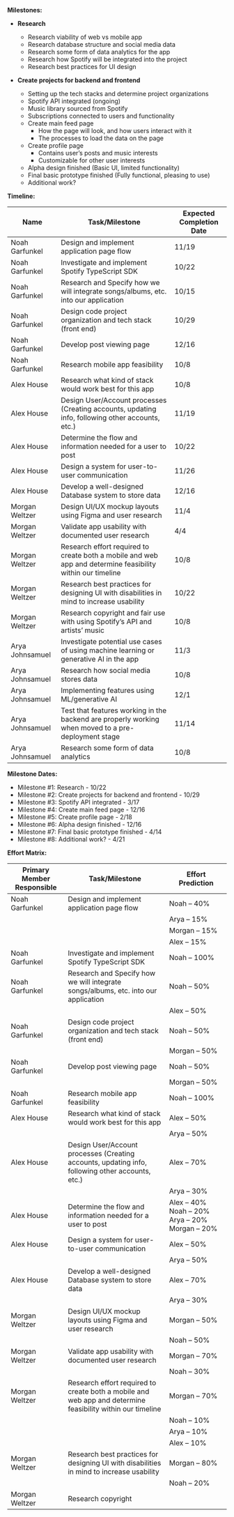 **Milestones:**

- **Research**
  - Research viability of web vs mobile app
  - Research database structure and social media data
  - Research some form of data analytics for the app
  - Research how Spotify will be integrated into the project
  - Research best practices for UI design

- **Create projects for backend and frontend**
  - Setting up the tech stacks and determine project organizations
  - Spotify API integrated (ongoing)
  - Music library sourced from Spotify
  - Subscriptions connected to users and functionality
  - Create main feed page
    - How the page will look, and how users interact with it
    - The processes to load the data on the page
  - Create profile page
    - Contains user’s posts and music interests
    - Customizable for other user interests
  - Alpha design finished (Basic UI, limited functionality)
  - Final basic prototype finished (Fully functional, pleasing to use)
  - Additional work?

**Timeline:**

| Name            | Task/Milestone                                                  | Expected Completion Date |
|-----------------|----------------------------------------------------------------|--------------------------|
| Noah Garfunkel  | Design and implement application page flow                      | 11/19                    |
| Noah Garfunkel  | Investigate and implement Spotify TypeScript SDK                | 10/22                    |
| Noah Garfunkel  | Research and Specify how we will integrate songs/albums, etc. into our application | 10/15 |
| Noah Garfunkel  | Design code project organization and tech stack (front end)     | 10/29                    |
| Noah Garfunkel  | Develop post viewing page                                        | 12/16                    |
| Noah Garfunkel  | Research mobile app feasibility                                  | 10/8                     |
| Alex House      | Research what kind of stack would work best for this app       | 10/8                     |
| Alex House      | Design User/Account processes (Creating accounts, updating info, following other accounts, etc.) | 11/19 |
| Alex House      | Determine the flow and information needed for a user to post   | 10/22                    |
| Alex House      | Design a system for user-to-user communication                  | 11/26                    |
| Alex House      | Develop a well-designed Database system to store data           | 12/16                    |
| Morgan Weltzer | Design UI/UX mockup layouts using Figma and user research       | 11/4                     |
| Morgan Weltzer | Validate app usability with documented user research            | 4/4                      |
| Morgan Weltzer | Research effort required to create both a mobile and web app and determine feasibility within our timeline | 10/8 |
| Morgan Weltzer | Research best practices for designing UI with disabilities in mind to increase usability | 10/22 |
| Morgan Weltzer | Research copyright and fair use with using Spotify’s API and artists’ music | 10/8 |
| Arya Johnsamuel | Investigate potential use cases of using machine learning or generative AI in the app | 11/3 |
| Arya Johnsamuel | Research how social media stores data                            | 10/8                     |
| Arya Johnsamuel | Implementing features using ML/generative AI                     | 12/1                     |
| Arya Johnsamuel | Test that features working in the backend are properly working when moved to a pre-deployment stage | 11/14 |
| Arya Johnsamuel | Research some form of data analytics                              | 10/8                     |

**Milestone Dates:**

- Milestone #1: Research - 10/22
- Milestone #2: Create projects for backend and frontend - 10/29
- Milestone #3: Spotify API integrated - 3/17
- Milestone #4: Create main feed page - 12/16
- Milestone #5: Create profile page - 2/18
- Milestone #6: Alpha design finished - 12/16
- Milestone #7: Final basic prototype finished - 4/14
- Milestone #8: Additional work? - 4/21

**Effort Matrix:**

| Primary Member Responsible | Task/Milestone                                                  | Effort Prediction |
|---------------------------|----------------------------------------------------------------|-------------------|
| Noah Garfunkel            | Design and implement application page flow                      | Noah – 40%        |
|                           |                                                                | Arya – 15%        |
|                           |                                                                | Morgan – 15%      |
|                           |                                                                | Alex – 15%        |
| Noah Garfunkel            | Investigate and implement Spotify TypeScript SDK                | Noah – 100%       |
| Noah Garfunkel            | Research and Specify how we will integrate songs/albums, etc. into our application | Noah – 50% |
|                           |                                                                | Alex – 50%        |
| Noah Garfunkel            | Design code project organization and tech stack (front end)     | Noah – 50%        |
|                           |                                                                | Morgan – 50%      |
| Noah Garfunkel            | Develop post viewing page                                        | Noah – 50%        |
|                           |                                                                | Morgan – 50%      |
| Noah Garfunkel            | Research mobile app feasibility                                  | Noah – 100%       |
| Alex House                | Research what kind of stack would work best for this app       | Alex – 50%        |
|                           |                                                                | Arya – 50%        |
| Alex House                | Design User/Account processes (Creating accounts, updating info, following other accounts, etc.) | Alex – 70% |
|                           |                                                                | Arya – 30%        |
| Alex House                | Determine the flow and information needed for a user to post   | Alex – 40% Noah – 20%  Arya – 20% Morgan – 20% |
| Alex House                | Design a system for user-to-user communication                  | Alex – 50%        |
|                           |                                                                | Arya – 50%        |
| Alex House                | Develop a well-designed Database system to store data           | Alex – 70%        |
|                           |                                                                | Arya – 30%        |
| Morgan Weltzer            | Design UI/UX mockup layouts using Figma and user research       | Morgan – 50%      |
|                           |                                                                | Noah – 50%        |
| Morgan Weltzer            | Validate app usability with documented user research            | Morgan – 70%      |
|                           |                                                                | Noah – 30%        |
| Morgan Weltzer            | Research effort required to create both a mobile and web app and determine feasibility within our timeline | Morgan – 70% |
|                           |                                                                | Noah – 10%        |
|                           |                                                                | Arya – 10%        |
|                           |                                                                | Alex – 10%        |
| Morgan Weltzer            | Research best practices for designing UI with disabilities in mind to increase usability | Morgan – 80% |
|                           |                                                                | Noah – 20%        |
| Morgan Weltzer            | Research copyright
